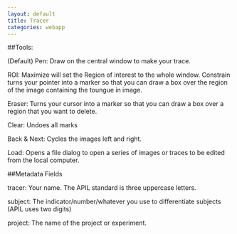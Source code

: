 ```yaml
---
layout: default
title: Tracer
categories: webapp
---
```




##Tools:

(Default) Pen: Draw on the central window to make your trace. 

ROI: Maximize will set the Region of interest to the whole window. Constrain turns your pointer into a marker so that you can draw a box over the region of the image containing the toungue in image. 

Eraser: Turns your cursor into a marker so that you can draw a box over a region that you want to delete. 

Clear: Undoes all marks

Back & Next: Cycles the images left and right. 

Load: Opens a file dialog to open a series of images or traces to be edited from the local computer. 

##Metadata Fields

tracer: Your name. The APIL standard is three uppercase letters. 

subject: The indicator/number/whatever you use to differentiate subjects (APIL uses two digits)

project: The name of the project or experiment. 